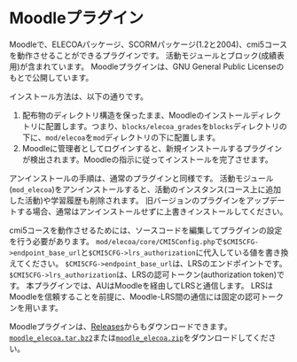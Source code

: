 # Moodleプラグイン

Moodleで、ELECOAパッケージ、SCORMパッケージ(1.2と2004)、cmi5コースを動作させることができるプラグインです。
活動モジュールとブロック(成績表用)が含まれています。
Moodleプラグインは、GNU General Public Licenseのもとで公開しています。

インストール方法は、以下の通りです。

1. 配布物のディレクトリ構造を保ったまま、Moodleのインストールディレクトリに配置します。つまり、`blocks/elecoa_grades`を`blocks`ディレクトリの下に、`mod/elecoa`を`mod`ディレクトリの下に配置します。
2. Moodleに管理者としてログインすると、新規インストールするプラグインが検出されます。Moodleの指示に従ってインストールを完了させます。

アンインストールの手順は、通常のプラグインと同様です。
活動モジュール(`mod_elecoa`)をアンインストールすると、活動のインスタンス(コース上に追加した活動)や学習履歴も削除されます。
旧バージョンのプラグインをアップデートする場合、通常はアンインストールせずに上書きインストールしてください。

cmi5コースを動作させるためには、ソースコードを編集してプラグインの設定を行う必要があります。
`mod/elecoa/core/CMI5Config.php`で`$CMI5CFG->endpoint_base_url`と`$CMI5CFG->lrs_authorization`に代入している値を書き換えてください。
`$CMI5CFG->endpoint_base_url`は、LRSのエンドポイントです。
`$CMI5CFG->lrs_authorization`は、LRSの認可トークン(authorization token)です。
本プラグインでは、AUはMoodleを経由してLRSと通信します。
LRSはMoodleを信頼することを前提に、Moodle-LRS間の通信には固定の認可トークンを用います。

Moodleプラグインは、[Releases](https://github.com/ymoris52/elecoa/releases)からもダウンロードできます。
[`moodle_elecoa.tar.bz2`](https://github.com/ymoris52/elecoa/releases/latest/download/moodle_elecoa.tar.bz2)または[`moodle_elecoa.zip`](https://github.com/ymoris52/elecoa/releases/latest/download/moodle_elecoa.zip)をダウンロードしてください。

